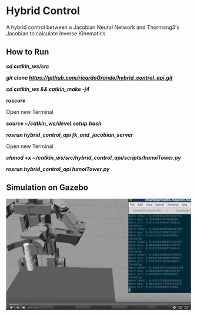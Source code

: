 # Hybrid Control

A hybrid control between a Jacobian Neural Network and Thormang3's Jacobian to calculate Inverse Kinematics

## How to Run

***cd catkin_ws/src***

***git clone https://github.com/ricardoGrando/hybrid_control_api.git***   

***cd catkin_ws && catkin_make -j4***   

***roscore*** 

Open new Terminal

***source ~/catkin_ws/devel.setup.bash***  

***rosrun hybrid_control_api fk_and_jacobian_server***  

Open new Terminal

***chmod +x ~/catkin_ws/src/hybrid_control_api/scripts/hanoiTower.py***  

***rosrun hybrid_control_api hanoiTower.py***  

## Simulation on Gazebo

[![Watch the video](https://github.com/ricardoGrando/hybrid_control_api/blob/master/git_data/video.png)](https://www.youtube.com/watch?v=O2vynMscfGA&t=826s)

